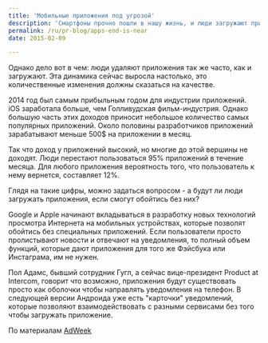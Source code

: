 ```yaml
---
title: 'Мобильные приложения под угрозой'
description: 'Смартфоны прочно пошли в нашу жизнь, и люди загружают приложения каждый день, появляются новые версии и новые приложения. Можете следить за спутниками в вашем полушарии, можете играть в "симулятор козы", можете проходить тесты по китайскому языку. Казалось бы, индустрии приложений ничего не угрожает.'
permalink: /ru/pr-blog/apps-end-is-near
date: 2015-02-09

---
```


Однако дело вот в чем: люди удаляют приложения так же часто, как и загружают. Эта динамика сейчас выросла настолько, это количественные изменения должны сказаться на качестве.

2014 год был самым прибыльным годом для индустрии приложений. iOS заработала больше, чем Голливудская фильм-индустрия. Однако большую часть этих доходов приносит небольшое количество самых популярных приложений. Около половины разработчиков приложений зарабатывают меньше 500$ на приложении в месяц.

Так что доход у приложений высокий, но многие до этой вершины не доходят. Люди перестают пользоваться 95% приложений в течение месяца. Для любого приложения вероятность того, что пользователь к нему вернется, составляет 12%.

Глядя на такие цифры, можно задаться вопросом - а будут ли люди загружать приложения, если смогут обойтись без них?

Google и Apple начинают вкладываться в разработку новых технологий просмотра Интернета на мобильных устройствах, которые позволят обойтись без специальных приложений. Если пользователи просто пролистывают новости и отвечают на уведомления, то полный объем функций, которые дают приложения для того же Фэйсбука или Инстаграма, им не нужен.

Пол Адамс, бывший сотрудник Гугл, а сейчас вице-президент Product at Intercom, говорит что возможно, приложения будут существовать просто как оболочки чтобы направлять уведомления на телефон. В следующей версии Андроида уже есть "карточки" уведомлений, которые позволяют взаимодействовать с разными сервисами без того чтобы загружать приложение.

По материалам <a href="https://www.adweek.com/socialtimes/are-apps-on-the-way-out/615190">AdWeek</a>

